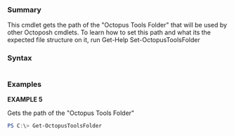 ﻿### Summary
This cmdlet gets the path of the "Octopus Tools Folder" that will be used by other Octoposh cmdlets. To learn how to set this path and what its the expected file structure on it, run Get-Help Set-OctopusToolsFolder
### Syntax
``` powershell

``` 

### Examples
**EXAMPLE 5**

Gets the path of the "Octopus Tools Folder"

 ``` powershell 
 PS C:\> Get-OctopusToolsFolder
 ``` 

